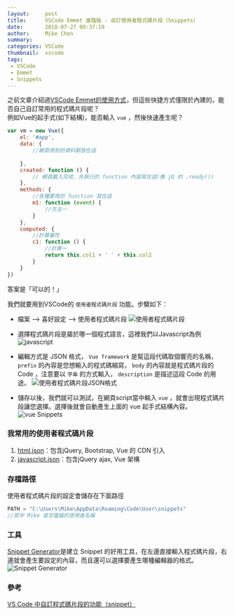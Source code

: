 ```yaml
---
layout:     post
title:      VSCode Emmet 進階版 - 自訂使用者程式碼片段（Snippets）
date:       2018-07-27 09:37:19
author:     Mike Chen
summary:    
categories: VSCode
thumbnail:  vscode
tags:
 - VSCode
 - Emmet
 - Snippets
---
```


之前文章介紹過[VSCode Emmet的使用方式](https://mike2014mike.github.io/vscode/2018/07/10/vscode-emmet/)，但這些快捷方式僅限於內建的，能否自己自訂常用的程式碼片段呢？<br>
例如Vue的起手式(如下結構)，能否輸入 `vue` ，然後快速產生呢？

```javascript
var vm = new Vue({
    el: '#app',
    data: {
        //網頁用到的資料都放在這
        
    },
    created: function () {
        // 網頁載入完成，先執行的 function 內容寫在這(像 jQ 的 .ready())
    },
    methods: {
        //各種要用的 function 寫在這
        m1: function (event) {
            //方法一
        }
    },
    computed: {
        //計算屬性
        c1: function () {
            //計算一
            return this.col1 + ' ' + this.col2
        }
    }
})
```

答案是「可以的！」<br>

我們就要用到VSCode的 `使用者程式碼片段` 功能。步驟如下：


* 檔案 --> 喜好設定 --> 使用者程式碼片段 
![使用者程式碼片段](https://i.imgur.com/ROsvdGi.png)

* 選擇程式碼片段是屬於哪一個程式語言，這裡我們以Javascript為例
![javascript](https://i.imgur.com/zsgSih9.png)

* 編輯方式是 JSON 格式， `Vue framework` 是幫這段代碼取個響亮的名稱， `prefix` 的內容是您想輸入的程式碼縮寫， `body` 的內容就是程式碼片段的 Code ，注意要以 `字串` 的方式輸入， `description` 是描述這段 Code 的用途。
![使用者程式碼片段JSON格式](https://i.imgur.com/kye0TqJ.png)

* 儲存以後，我們就可以測試，在網頁script當中輸入 `vue` ，就會出現程式碼片段讓您選擇。選擇後就會自動產生上面的  vue 起手式結構內容。
![vue Snippets](https://i.imgur.com/b5dvaoQ.png)

### 我常用的使用者程式碼片段
1. [html.json](https://mike2014mike.github.io/sample/2018-07-27/html.json)：包含jQuery, Bootstrap, Vue 的 CDN 引入
2. [javascript.json](https://mike2014mike.github.io/sample/2018-07-27/javascript.json)：包含jQuery ajax, Vue 架構 

### 存檔路徑
使用者程式碼片段的設定會儲存在下面路徑

```javascript
PATH = "C:\Users\Mike\AppData\Roaming\Code\User\snippets"
//其中 Mike 是您電腦的使用者名稱
```

### 工具
[Snippet Generator](https://pawelgrzybek.com/snippet-generator/)是建立 Snippet 的好用工具，在左邊直接輸入程式碼片段，右邊就會產生要設定的內容，而且還可以選擇要產生哪種編輯器的格式。
![Snippet Generator](https://i.imgur.com/yNHA07J.png)

### 參考
[VS Code 中自訂程式碼片段的功能（snippet）](https://pjchender.blogspot.com/2017/04/vs-code-snippet.html)